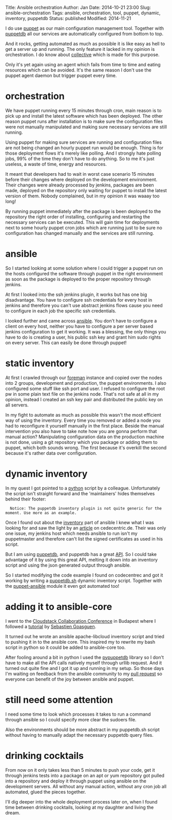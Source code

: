 Title:       Ansible orchestration
Author:      Jan
Date: 	     2014-10-21 23:00
Slug:	     ansible-orchestration
Tags: 	     ansible, orchestration, tool, puppet, dynamic, inventory, puppetdb
Status:      published
Modified:    2014-11-21

I do use [puppet](https://docs.puppetlabs.com/#puppetpuppet) as our main configuration management tool. Together with [puppetdb](https://docs.puppetlabs.com/#puppetdbpuppetdblatest) all our services are automatically configured from bottom to top.

And it rocks, getting automated as much as possible it is like easy as hell to get a server up and running. The only feature it lacked in my opinion is orchestration. I do know about [collective](http://puppetlabs.com/mcollective) which is made for this purpose.

Only it's yet again using an agent which fails from time to time and eating resources which can be avoided. It's the same reason I don't use the puppet agent daemon but trigger puppet every time.

# orchestration

We have puppet running every 15 minutes through cron, main reason is to pick up and install the latest software which has been deployed. The other reason puppet runs after installation is to make sure the configuration files were not manually manipulated and making sure necessary services are still running.

Using puppet for making sure services are running and configuration files are not being changed an hourly puppet run would be enough. Thing is for those deployment flows it's merely like polling. And I strongly hate polling jobs, 99% of the time they don't have to do anything. So to me it's just useless, a waste of time, energy and resources.

It meant that developers had to wait in worst case scenario 15 minutes before their changes where deployed on the development environment. Their changes were already processed by jenkins, packages are been made, deployed on the repository only waiting for puppet to install the latest version of them. Nobody complained, but in my opinion it was waaay too long!

By running puppet immediately after the package is been deployed to the repository the right order of installing, configuring and restarting the necessary services can be executed. This will gain time for deployments next to some hourly puppet cron jobs which are running just to be sure no configuration has changed manually and the services are still running.

# ansible

So I started looking at some solution where I could trigger a puppet run on the hosts configured the software through puppet in the right environment as soon as the package is deployed to the proper repository through jenkins.

At first I looked into the ssh jenkins plugin, it works but has one big disadvantage. You have to configure ssh credentials for every host in jenkins and therefore you can't use abstract jenkins flows cause you need to configure in each job the specific ssh credentials.

I looked further and came across [ansible](http://www.ansible.com). You don't have to configure a client on every host, neither you have to configure a per server based jenkins configuration to get it working. It was a blessing, the only things you have to do is creating a user, his public ssh key and grant him sudo rights on every server. This can easily be done through puppet!

# static inventory

At first I crawled through our [foreman](http://www.theforeman.org) instance and copied over the nodes into 2 groups, development and production, the puppet environments. I also configured some stuff like ssh port and user. I refused to configure the root pw in some plain text file on the jenkins node. That's not safe at all in my opinion, instead I created an ssh key pair and distributed the public key on all servers.

In my fight to automate as much as possible this wasn't the most efficient way of using the inventory. Every time you removed or added a node you had to reconfigure it yourself manually in the first place. Beside the manual intervention you also have to take note how you are gonna perform that manual action? Manipulating configuration data on the production machine is not done, using a git repository which you package or adding them to puppet, which both sounds wrong. The first because it's overkill the second because it's rather data over configuration.

# dynamic inventory

In my quest I got pointed to a [python](https://github.com/EchoTeam/ansible-plugins) script by a colleague. Unfortunately the script isn't straight forward and the 'maintainers' hides themselves behind their footer:

```
  Notice: The puppetdb inventory plugin is not quite generic for the moment. Use more as an example.
```

Once I found out about the [inventory](http://docs.ansible.com/developing_inventory.html) part of ansible I knew what I was looking for and saw the light by an [article](https://blog.codecentric.de/en/2014/09/use-ansible-remote-executor-puppet-environment/) on cedecentric.de. Their was only one issue, my jenkins host which needs ansible to run isn't my puppetmaster and therefore can't list the signed certificates as used in his script.

But I am using [puppetdb](https://docs.puppetlabs.com/puppetdb/latest/index.html), and puppetdb has a great [API](https://docs.puppetlabs.com/puppetdb/2.2/api/index.html). So I could take advantage of it by using this great API, melting it down into an inventory script and using the json generated output through ansible.

So I started modifying the code example I found on codecentrec and got it working by writing a [puppetdb.sh](https://github.com/visibilityspots/ansible-puppet-inventory) dynamic inventory script. Together with the [puppet-ansible](https://github.com/visibilityspots/puppet-ansible) module it even got automated too!

# adding it to ansible-core

I went to the [Cloudstack Collaboration Conference](http://events.linuxfoundation.org/events/cloudstack-collaboration-conference-europe) in Budapest where I followed a [tutorial](https://github.com/runseb/runseb.github.io/blob/master/ONEPAGE.md) by [Sebastien Goasguen](http://sebgoa.blogspot.hu/).

It turned out he wrote an ansible apache-libcloud inventory script and tried to pushing it in to the ansible core. This inspired my to rewrite my bash script in python so it could be added to ansible-core too.

After fooling around a bit in python I used the [pypuppetdb](https://github.com/puppet-community/pypuppetdb) library so I don't have to make all the API calls natively myself through urllib request. And it turned out quite fine and I got it up and running in my setup. So those days I'm waiting on feedback from the ansible community to my [pull request](https://github.com/ansible/ansible/pull/9593) so everyone can benefit of the joy between ansible and puppet.

# still need some attention

I need some time to look which processes it takes to run a command through ansible so I could specify more clear the sudoers file.

Also the environments should be more abstract in my puppetdb.sh script without having to manually adapt the necessary puppetdb query files.

# drinking cocktails

From now on it only takes less than 5 minutes to push your code, get it through jenkins tests into a package on an apt or yum repository got pulled into a repository and deploy it through puppet using ansible on the development servers. All without any manual action, without any cron job all automated, glued the pieces together.

I'll dig deeper into the whole deployment process later on, when I found time between drinking cocktails, looking at my daughter and living the dream.
